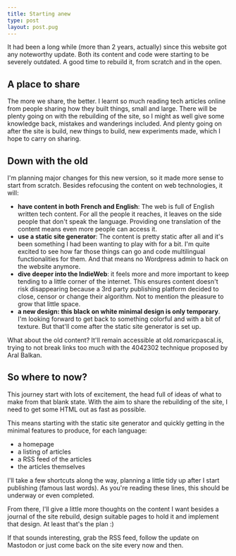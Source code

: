 ```yaml
---
title: Starting anew
type: post
layout: post.pug
---
```


It had been a long while (more than 2 years, actually) since this website got any noteworthy update. Both its content and code were starting to be severely outdated. A good time to rebuild it, from scratch and in the open.

A place to share
---

The more we share, the better. I learnt so much reading tech articles online from people sharing how they built things, small and large. There will be plenty going on with the rebuilding of the site, so I might as well give some knowledge back, mistakes and wanderings included. And plenty going on after the site is build, new things to build, new experiments made, which I hope to carry on sharing.

Down with the old
---

I'm planning major changes for this new version, so it made more sense to start from scratch. Besides refocusing the content on web technologies, it will:

- **have content in both French and English**: The web is full of English written tech content. For all the people it reaches, it leaves on the side people that don't speak the language. Providing one translation of the content means even more people can access it.
- **use a static site generator**: The content is pretty static after all and it's been something I had been wanting to play with for a bit. I'm quite excited to see how far those things can go and code multilingual functionalities for them. And that means no Wordpress admin to hack on the website anymore.
- **dive deeper into the IndieWeb**: it feels more and more important to keep tending to a little corner of the internet. This ensures content doesn't risk disappearing because a 3rd party publishing platform decided to close, censor or change their algorithm. Not to mention the pleasure to grow that little space.
- **a new design: this black on white minimal design is only temporary**. I'm looking forward to get back to something colorful and with a bit of texture. But that'll come after the static site generator is set up.

What about the old content? It'll remain accessible at old.romaricpascal.is, trying to not break links too much with the 4042302 technique proposed by Aral Balkan.

So where to now?
---

This journey start with lots of excitement, the head full of ideas of what to make from that blank state. With the aim to share the rebuilding of the site, I need to get some HTML out as fast as possible. 

This means starting with the static site generator and quickly getting in the minimal features to produce, for each language:

- a homepage
- a listing of articles
- a RSS feed of the articles
- the articles themselves

I'll take a few shortcuts along the way, planning a little tidy up after I start publishing (famous last words). As you're reading these lines, this should be underway or even completed.

From there, I'll give a little more thoughts on the content I want besides a journal of the site rebuild, design suitable pages to hold it and implement that design. At least that's the plan :)

If that sounds interesting, grab the RSS feed, follow the update on Mastodon or just come back on the site every now and then.
